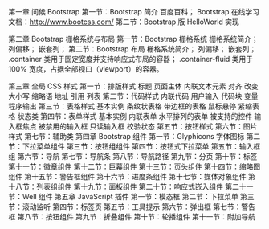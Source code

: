 第一章 问候 Bootstrap 
	第一节：Bootstrap 简介
		百度百科； Bootstrap 在线学习文档：http://www.bootcss.com/
	第二节：Bootstrap 版 HelloWorld 实现

第二章 Bootstrap 栅格系统与布局
	第一节：Bootstrap 栅格系统
		栅格系统简介； 列偏移； 嵌套列；
	第二节：Bootstrap 布局
	栅格系统简介； 列偏移； 嵌套列；
	.container 类用于固定宽度并支持响应式布局的容器； .container-fluid 类用于 100% 宽度，占据全部视口（viewport）的容器。

第三章 全局 CSS 样式
	第一节：排版样式
		标题 
		页面主体 
		内联文本元素 
		对齐
		 改变大小写
		 缩略语
		 地址 
		引用 
		列表
	第二节：代码样式
		内联代码 用户输入 代码块 变量 程序输出
	第三节：表格样式
		基本实例 条纹状表格 带边框的表格 鼠标悬停 紧缩表格 状态类
	第四节：表单样式
		基本实例 内联表单 水平排列的表单 被支持的控件 输入框焦点 被禁用的输入框 只读输入框 校验状态
	第五节：按钮样式
	第六节：图片样式
	第七节：辅助类
第四章 Bootstrap 组件
	第一节：Glyphicons 字体图标
	第二节：下拉菜单组件
	第三节：按钮组组件
	第四节：按钮式下拉菜单
	第五节：输入框组
	第六节：导航
	第七节：导航条
	第八节：导航路径
	第九节：分页
	第十节：标签
	第十一节：徽章组件
	第十二节：巨幕组件
	第十三节：页头组件
	第十四节：缩略图组件
	第十五节：警告框组件
	第十六节：进度条组件
	第十七节：媒体对象组件
	第十八节：列表组组件
	第十九节：面板组件
	第二十节：响应式嵌入组件 第二十一节：Well 组件
第五章 JavaScript 插件
	第一节：模态框
	第二节：下拉菜单
	第三节：滚动监听
	第四节：标签页
	第五节：工具提示
	第六节：弹出框
	第七节：警告框
	第八节：按钮组件
	第九节：折叠组件
	第十节：轮播组件
	第十一节：附加导航

